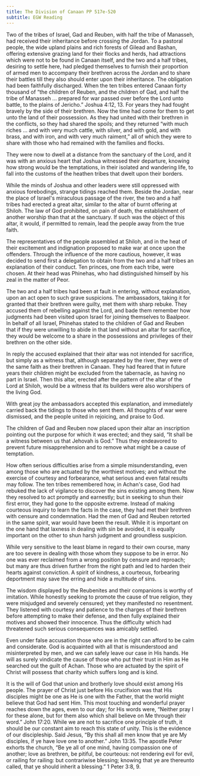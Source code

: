 ```yaml
---
title: The Division of Canaan PP 517e-520
subtitle: EGW Reading
---
```


Two of the tribes of Israel, Gad and Reuben, with half the tribe of Manasseh, had received their inheritance before crossing the Jordan. To a pastoral people, the wide upland plains and rich forests of Gilead and Bashan, offering extensive grazing land for their flocks and herds, had attractions which were not to be found in Canaan itself, and the two and a half tribes, desiring to settle here, had pledged themselves to furnish their proportion of armed men to accompany their brethren across the Jordan and to share their battles till they also should enter upon their inheritance. The obligation had been faithfully discharged. When the ten tribes entered Canaan forty thousand of “the children of Reuben, and the children of Gad, and half the tribe of Manasseh ... prepared for war passed over before the Lord unto battle, to the plains of Jericho.” Joshua 4:12, 13. For years they had fought bravely by the side of their brethren. Now the time had come for them to get unto the land of their possession. As they had united with their brethren in the conflicts, so they had shared the spoils; and they returned “with much riches ... and with very much cattle, with silver, and with gold, and with brass, and with iron, and with very much raiment,” all of which they were to share with those who had remained with the families and flocks.

They were now to dwell at a distance from the sanctuary of the Lord, and it was with an anxious heart that Joshua witnessed their departure, knowing how strong would be the temptations, in their isolated and wandering life, to fall into the customs of the heathen tribes that dwelt upon their borders.

While the minds of Joshua and other leaders were still oppressed with anxious forebodings, strange tidings reached them. Beside the Jordan, near the place of Israel's miraculous passage of the river, the two and a half tribes had erected a great altar, similar to the altar of burnt offering at Shiloh. The law of God prohibited, on pain of death, the establishment of another worship than that at the sanctuary. If such was the object of this altar, it would, if permitted to remain, lead the people away from the true faith.

The representatives of the people assembled at Shiloh, and in the heat of their excitement and indignation proposed to make war at once upon the offenders. Through the influence of the more cautious, however, it was decided to send first a delegation to obtain from the two and a half tribes an explanation of their conduct. Ten princes, one from each tribe, were chosen. At their head was Phinehas, who had distinguished himself by his zeal in the matter of Peor.

The two and a half tribes had been at fault in entering, without explanation, upon an act open to such grave suspicions. The ambassadors, taking it for granted that their brethren were guilty, met them with sharp rebuke. They accused them of rebelling against the Lord, and bade them remember how judgments had been visited upon Israel for joining themselves to Baalpeor. In behalf of all Israel, Phinehas stated to the children of Gad and Reuben that if they were unwilling to abide in that land without an altar for sacrifice, they would be welcome to a share in the possessions and privileges of their brethren on the other side.

In reply the accused explained that their altar was not intended for sacrifice, but simply as a witness that, although separated by the river, they were of the same faith as their brethren in Canaan. They had feared that in future years their children might be excluded from the tabernacle, as having no part in Israel. Then this altar, erected after the pattern of the altar of the Lord at Shiloh, would be a witness that its builders were also worshipers of the living God.

With great joy the ambassadors accepted this explanation, and immediately carried back the tidings to those who sent them. All thoughts of war were dismissed, and the people united in rejoicing, and praise to God.

The children of Gad and Reuben now placed upon their altar an inscription pointing out the purpose for which it was erected; and they said, “It shall be a witness between us that Jehovah is God.” Thus they endeavored to prevent future misapprehension and to remove what might be a cause of temptation.

How often serious difficulties arise from a simple misunderstanding, even among those who are actuated by the worthiest motives; and without the exercise of courtesy and forbearance, what serious and even fatal results may follow. The ten tribes remembered how, in Achan's case, God had rebuked the lack of vigilance to discover the sins existing among them. Now they resolved to act promptly and earnestly; but in seeking to shun their first error, they had gone to the opposite extreme. Instead of making courteous inquiry to learn the facts in the case, they had met their brethren with censure and condemnation. Had the men of Gad and Reuben retorted in the same spirit, war would have been the result. While it is important on the one hand that laxness in dealing with sin be avoided, it is equally important on the other to shun harsh judgment and groundless suspicion.

While very sensitive to the least blame in regard to their own course, many are too severe in dealing with those whom they suppose to be in error. No one was ever reclaimed from a wrong position by censure and reproach; but many are thus driven further from the right path and led to harden their hearts against conviction. A spirit of kindness, a courteous, forbearing deportment may save the erring and hide a multitude of sins.

The wisdom displayed by the Reubenites and their companions is worthy of imitation. While honestly seeking to promote the cause of true religion, they were misjudged and severely censured; yet they manifested no resentment. They listened with courtesy and patience to the charges of their brethren before attempting to make their defense, and then fully explained their motives and showed their innocence. Thus the difficulty which had threatened such serious consequences was amicably settled.

Even under false accusation those who are in the right can afford to be calm and considerate. God is acquainted with all that is misunderstood and misinterpreted by men, and we can safely leave our case in His hands. He will as surely vindicate the cause of those who put their trust in Him as He searched out the guilt of Achan. Those who are actuated by the spirit of Christ will possess that charity which suffers long and is kind.

It is the will of God that union and brotherly love should exist among His people. The prayer of Christ just before His crucifixion was that His disciples might be one as He is one with the Father, that the world might believe that God had sent Him. This most touching and wonderful prayer reaches down the ages, even to our day; for His words were, “Neither pray I for these alone, but for them also which shall believe on Me through their word.” John 17:20. While we are not to sacrifice one principle of truth, it should be our constant aim to reach this state of unity. This is the evidence of our discipleship. Said Jesus, “By this shall all men know that ye are My disciples, if ye have love one to another.” John 13:35. The apostle Peter exhorts the church, “Be ye all of one mind, having compassion one of another; love as brethren, be pitiful, be courteous: not rendering evil for evil, or railing for railing: but contrariwise blessing; knowing that ye are thereunto called, that ye should inherit a blessing.” 1 Peter 3:8, 9.